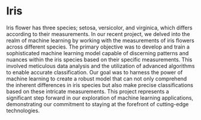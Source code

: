 # Iris
Iris flower has three species; setosa, versicolor, and virginica, which differs according to their
measurements. 
In our recent project, we delved into the realm of machine learning by working with the measurements 
of iris flowers across different species. The primary objective was to develop and train a sophisticated 
machine learning model capable of discerning patterns and nuances within the iris species based on their 
specific measurements. This involved meticulous data analysis and the utilization of advanced algorithms to 
enable accurate classification. Our goal was to harness the power of machine learning to create a robust model 
that can not only comprehend the inherent differences in iris species but also make precise classifications based 
on these intricate measurements. This project represents a significant step forward in our exploration of 
machine learning applications, demonstrating our commitment to staying at the forefront of cutting-edge technologies.
